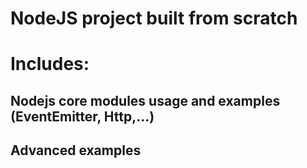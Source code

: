 # NodeJS project built from scratch

# Includes:
## Nodejs core modules usage and examples (EventEmitter, Http,...)
## Advanced examples

